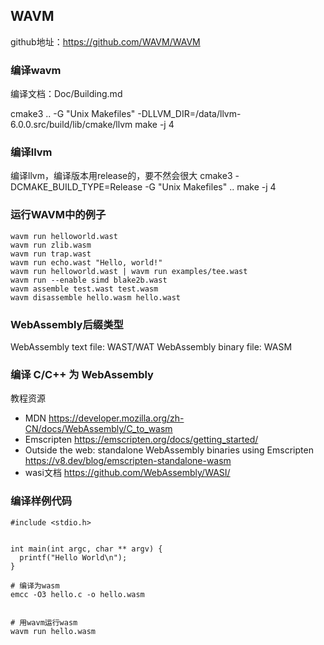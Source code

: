 ## WAVM


github地址：https://github.com/WAVM/WAVM


### 编译wavm
编译文档：Doc/Building.md


cmake3 ..  -G "Unix Makefiles" -DLLVM_DIR=/data/llvm-6.0.0.src/build/lib/cmake/llvm
make -j 4




### 编译llvm
编译llvm，编译版本用release的，要不然会很大
cmake3  -DCMAKE_BUILD_TYPE=Release -G "Unix Makefiles" ..
make -j 4








### 运行WAVM中的例子
```
wavm run helloworld.wast
wavm run zlib.wasm
wavm run trap.wast
wavm run echo.wast "Hello, world!"
wavm run helloworld.wast | wavm run examples/tee.wast
wavm run --enable simd blake2b.wast
wavm assemble test.wast test.wasm
wavm disassemble hello.wasm hello.wast
```


### WebAssembly后缀类型
WebAssembly text file: WAST/WAT
WebAssembly binary file: WASM




### 编译 C/C++ 为 WebAssembly
教程资源
* MDN
https://developer.mozilla.org/zh-CN/docs/WebAssembly/C_to_wasm
* Emscripten 
https://emscripten.org/docs/getting_started/
* Outside the web: standalone WebAssembly binaries using Emscripten
https://v8.dev/blog/emscripten-standalone-wasm
* wasi文档
https://github.com/WebAssembly/WASI/


### 编译样例代码
```
#include <stdio.h>


int main(int argc, char ** argv) {
  printf("Hello World\n");
}
```


```
# 编译为wasm
emcc -O3 hello.c -o hello.wasm


# 用wavm运行wasm
wavm run hello.wasm
```